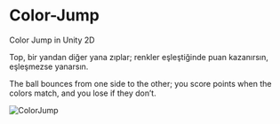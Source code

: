 # Color-Jump

Color Jump in Unity 2D

Top, bir yandan diğer yana zıplar; renkler eşleştiğinde puan kazanırsın, eşleşmezse yanarsın.

The ball bounces from one side to the other; you score points when the colors match, and you lose if they don’t.

![ColorJump](https://github.com/user-attachments/assets/c0e75eaf-55e0-4d78-adb3-02ad49c7741f)
